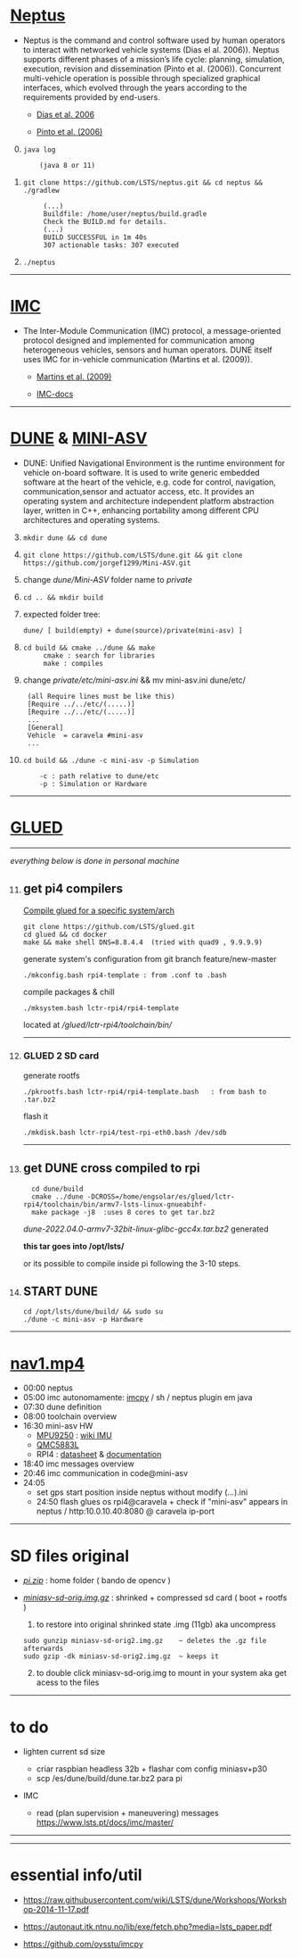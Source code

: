 # [Neptus](https://github.com/LSTS/neptus) 

- Neptus is the command and control software used by human operators to interact with networked vehicle systems (Dias el al. 2006)). Neptus supports different phases of a mission’s life cycle: planning, simulation, execution, revision and dissemination (Pinto et al. (2006)). Concurrent multi-vehicle operation is possible through specialized graphical interfaces, which evolved through the years according to the requirements provided by end-users.

  - [Dias et al. 2006](https://ieeexplore.ieee.org/document/1642192)

  - [Pinto et al. (2006)](https://repositorio-aberto.up.pt/bitstream/10216/71611/2/65254.pdf)


0.     java log    

           (java 8 or 11)

1.     git clone https://github.com/LSTS/neptus.git && cd neptus && ./gradlew

            (...)
            Buildfile: /home/user/neptus/build.gradle
            Check the BUILD.md for details.
            (...)
            BUILD SUCCESSFUL in 1m 40s
            307 actionable tasks: 307 executed

2.     ./neptus


***
# [IMC](https://github.com/LSTS/imc) 

- The Inter-Module Communication (IMC) protocol, a message-oriented protocol designed and implemented for communication among heterogeneous vehicles, sensors and human operators. DUNE itself uses IMC for in-vehicle communication (Martins et al. (2009)).

  - [Martins et al. (2009)](https://www.dcc.fc.up.pt/~edrdo/publications/papers/oceans09.pdf)

  - [IMC-docs](https://www.lsts.pt/docs/imc/master/) 


* * *


# [DUNE](https://github.com/LSTS/dune) & [MINI-ASV](https://github.com/jorgef1299/Mini-ASV)
 

- DUNE: Unified Navigational Environment is the runtime environment for vehicle on-board software. It is used to write generic embedded software at the heart of the vehicle, e.g. code for control, navigation, communication,sensor and actuator access, etc. It provides an operating system and architecture independent platform abstraction layer, written in C++, enhancing portability among different CPU architectures and operating systems.


3.     mkdir dune && cd dune
4.     git clone https://github.com/LSTS/dune.git && git clone https://github.com/jorgef1299/Mini-ASV.git
5. change *dune/Mini-ASV* folder name to *private*
6.     cd .. && mkdir build
7. expected folder tree:

       dune/ [ build(empty) + dune(source)/private(mini-asv) ]

8.     cd build && cmake ../dune && make
            cmake : search for libraries
            make : compiles 

9. change *private/etc/mini-asv.ini* && mv mini-asv.ini dune/etc/
        
        (all Require lines must be like this)
        [Require ../../etc/(.....)]
        [Require ../../etc/(.....)]
        ...
        [General]
        Vehicle  = caravela #mini-asv
        ...

10.     cd build && ./dune -c mini-asv -p Simulation

            -c : path relative to dune/etc
            -p : Simulation or Hardware


***


# [GLUED](https://github.com/LSTS/glued)

  ***
  *everything below is done in personal machine*

11. ## get pi4 compilers

    [Compile glued for a specific system/arch](https://github.com/LSTS/glued/wiki/Compile-GLUED-for-a-system)

        git clone https://github.com/LSTS/glued.git
        cd glued && cd docker
        make && make shell DNS=8.8.4.4  (tried with quad9 , 9.9.9.9)

      generate system's configuration from git branch feature/new-master
    
        ./mkconfig.bash rpi4-template : from .conf to .bash
    
      compile packages & chill

        ./mksystem.bash lctr-rpi4/rpi4-template
      
      located at */glued/lctr-rpi4/toolchain/bin/*

    ***

12. ### GLUED 2 **SD card**

      generate rootfs 

        ./pkrootfs.bash lctr-rpi4/rpi4-template.bash   : from bash to .tar.bz2
      
      flash it 

        ./mkdisk.bash lctr-rpi4/test-rpi-eth0.bash /dev/sdb   

    ***

13. ## get **DUNE** cross compiled to rpi
  
          cd dune/build
          cmake ../dune -DCROSS=/home/engsolar/es/glued/lctr-rpi4/toolchain/bin/armv7-lsts-linux-gnueabihf-
          make package -j8  :uses 8 cores to get tar.bz2

      *dune-2022.04.0-armv7-32bit-linux-glibc-gcc4x.tar.bz2* generated
      
      **this tar goes into /opt/lsts/**

      or its possible to compile inside pi following the 3-10 steps.

  14. ## START **DUNE**

          cd /opt/lsts/dune/build/ && sudo su
          ./dune -c mini-asv -p Hardware
  
***

# [nav1.mp4](https://send.vis.ee/download/4ca61c7c116eefb3/#AljB3xMDsp8WCmRkZxjPkQ)

- 00:00 neptus
- 05:00 imc autonomamente: [imcpy](https://github.com/oysstu/imcpy) / sh / neptus plugin em java
- 07:30 dune definition
- 08:00 toolchain overview
- 16:30 mini-asv HW
  - [MPU9250](https://invensense.tdk.com/wp-content/uploads/2015/02/PS-MPU-9250A-01-v1.1.pdf) : [wiki IMU](https://en.wikipedia.org/wiki/Inertial_measurement_unit)
  - [QMC5883L](https://www.filipeflop.com/img/files/download/Datasheet-QMC5883L-1.0%20.pdf) 
  - RPI4 : [datasheet](https://datasheets.raspberrypi.com/rpi4/raspberry-pi-4-datasheet.pdf) & [documentation](https://www.raspberrypi.com/documentation/computers/)
- 18:40 imc messages overview 
- 20:46 imc communication in code@mini-asv
- 24:05 
    - set gps start position inside neptus without modify (...).ini
    - 24:50 flash glues os rpi4@caravela + check if "mini-asv" appears in neptus / http:10.0.10.40:8080 @ caravela ip-port

***
# SD files original
  
  - [*pi.zip*](https://send.vis.ee/download/dbfa6fb7d60bf84a/#IU361zq4tGEGbS6KJOJrKw) : home folder ( bando de opencv ) 
  
  - [*miniasv-sd-orig.img.gz*](https://send.vis.ee/download/1ae4b783e9ff5c56/#4lSzAGuY8ck_7esYGQxGjQ)  : shrinked + compressed sd card ( boot + rootfs )
      
      1. to restore into original shrinked state .img (11gb) aka uncompress

        sudo gunzip miniasv-sd-orig2.img.gz    ~ deletes the .gz file afterwards
        sudo gzip -dk miniasv-sd-orig2.img.gz  ~ keeps it
      
      2. to double click miniasv-sd-orig.img to mount in your system aka get acess to the files
 
***

# to do

  - lighten current sd size 
    - criar raspbian headless 32b + flashar com config miniasv+p30
    - scp /es/dune/build/dune.tar.bz2 para pi

  - IMC 
    - read (plan supervision + maneuvering) messages
      https://www.lsts.pt/docs/imc/master/ 
    
  
***
***

# essential info/util

- https://raw.githubusercontent.com/wiki/LSTS/dune/Workshops/Workshop-2014-11-17.pdf

- https://autonaut.itk.ntnu.no/lib/exe/fetch.php?media=lsts_paper.pdf

- https://github.com/oysstu/imcpy

